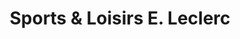 ---
title: "Sports & Loisirs E. Leclerc"
url: /vitry-sur-seine/sports-und-loisirs-e-leclerc/
shop: Sport
---